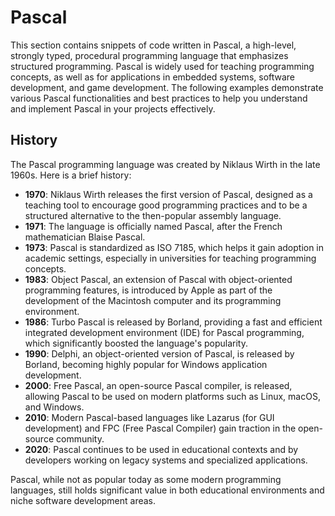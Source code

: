 # Pascal

This section contains snippets of code written in Pascal, a high-level, strongly typed, procedural programming language that emphasizes structured programming. Pascal is widely used for teaching programming concepts, as well as for applications in embedded systems, software development, and game development. The following examples demonstrate various Pascal functionalities and best practices to help you understand and implement Pascal in your projects effectively.

## History

The Pascal programming language was created by Niklaus Wirth in the late 1960s. Here is a brief history:

- **1970**: Niklaus Wirth releases the first version of Pascal, designed as a teaching tool to encourage good programming practices and to be a structured alternative to the then-popular assembly language.
- **1971**: The language is officially named Pascal, after the French mathematician Blaise Pascal.
- **1973**: Pascal is standardized as ISO 7185, which helps it gain adoption in academic settings, especially in universities for teaching programming concepts.
- **1983**: Object Pascal, an extension of Pascal with object-oriented programming features, is introduced by Apple as part of the development of the Macintosh computer and its programming environment.
- **1986**: Turbo Pascal is released by Borland, providing a fast and efficient integrated development environment (IDE) for Pascal programming, which significantly boosted the language's popularity.
- **1990**: Delphi, an object-oriented version of Pascal, is released by Borland, becoming highly popular for Windows application development.
- **2000**: Free Pascal, an open-source Pascal compiler, is released, allowing Pascal to be used on modern platforms such as Linux, macOS, and Windows.
- **2010**: Modern Pascal-based languages like Lazarus (for GUI development) and FPC (Free Pascal Compiler) gain traction in the open-source community.
- **2020**: Pascal continues to be used in educational contexts and by developers working on legacy systems and specialized applications.

Pascal, while not as popular today as some modern programming languages, still holds significant value in both educational environments and niche software development areas.